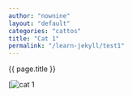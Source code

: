 ```yaml
---
author: "nownine"
layout: "default"
categories: "cattos"
title: "Cat 1"
permalink: "/learn-jekyll/test1"
---
```


{{ page.title }}

[![cat 1](https://cdn.britannica.com/91/181391-050-1DA18304/cat-toes-paw-number-paws-tiger-tabby.jpg)



